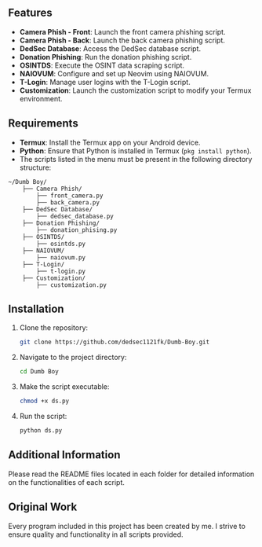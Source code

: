 ## Features

- **Camera Phish - Front**: Launch the front camera phishing script.
- **Camera Phish - Back**: Launch the back camera phishing script.
- **DedSec Database**: Access the DedSec database script.
- **Donation Phishing**: Run the donation phishing script.
- **OSINTDS**: Execute the OSINT data scraping script.
- **NAIOVUM**: Configure and set up Neovim using NAIOVUM.
- **T-Login**: Manage user logins with the T-Login script.
- **Customization**: Launch the customization script to modify your Termux environment.

## Requirements

- **Termux**: Install the Termux app on your Android device.
- **Python**: Ensure that Python is installed in Termux (`pkg install python`).
- The scripts listed in the menu must be present in the following directory structure:

```
~/Dumb Boy/
    ├── Camera Phish/
        ├── front_camera.py
        ├── back_camera.py
    ├── DedSec Database/
        ├── dedsec_database.py
    ├── Donation Phishing/
        ├── donation_phising.py
    ├── OSINTDS/
        ├── osintds.py
    ├── NAIOVUM/
        ├── naiovum.py
    ├── T-Login/
        ├── t-login.py
    ├── Customization/
        ├── customization.py
```

## Installation

1. Clone the repository:
   ```bash
   git clone https://github.com/dedsec1121fk/Dumb-Boy.git
   ```

2. Navigate to the project directory:
   ```bash
   cd Dumb Boy
   ```

3. Make the script executable:
   ```bash
   chmod +x ds.py
   ```

4. Run the script:
   ```bash
   python ds.py
   ```

## Additional Information

Please read the README files located in each folder for detailed information on the functionalities of each script.

## Original Work

Every program included in this project has been created by me. I strive to ensure quality and functionality in all scripts provided.
